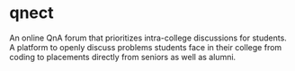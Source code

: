 # qnect
An online QnA forum that prioritizes intra-college discussions for students. A platform to openly discuss problems students face in their college from coding to placements directly from seniors as well as alumni.
